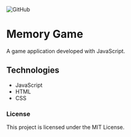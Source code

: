 ![GitHub](https://img.shields.io/github/license/ivangeier/Memory-Game?style=for-the-badge)

# Memory Game

A game application developed with JavaScript.

## Technologies

- JavaScript
- HTML
- CSS

### License

This project is licensed under the MIT License.